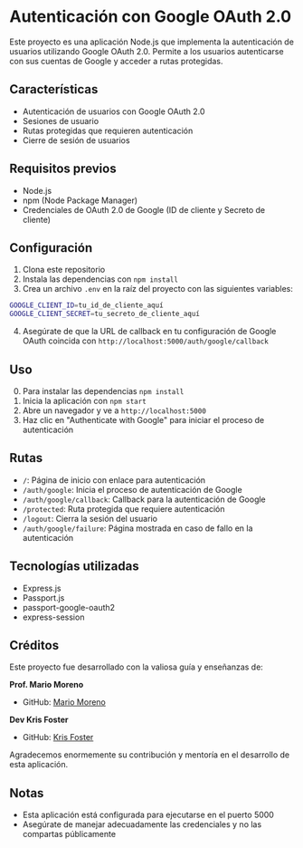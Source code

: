 # Autenticación con Google OAuth 2.0

Este proyecto es una aplicación Node.js que implementa la autenticación de usuarios utilizando Google OAuth 2.0. Permite a los usuarios autenticarse con sus cuentas de Google y acceder a rutas protegidas.

## Características

- Autenticación de usuarios con Google OAuth 2.0
- Sesiones de usuario
- Rutas protegidas que requieren autenticación
- Cierre de sesión de usuarios

## Requisitos previos

- Node.js
- npm (Node Package Manager)
- Credenciales de OAuth 2.0 de Google (ID de cliente y Secreto de cliente)

## Configuración

1. Clona este repositorio
2. Instala las dependencias con `npm install`
3. Crea un archivo `.env` en la raíz del proyecto con las siguientes variables:

```bash
GOOGLE_CLIENT_ID=tu_id_de_cliente_aquí
GOOGLE_CLIENT_SECRET=tu_secreto_de_cliente_aquí
```

4. Asegúrate de que la URL de callback en tu configuración de Google OAuth coincida con `http://localhost:5000/auth/google/callback`

## Uso

0. Para instalar las dependencias `npm install`
1. Inicia la aplicación con `npm start`
2. Abre un navegador y ve a `http://localhost:5000`
3. Haz clic en "Authenticate with Google" para iniciar el proceso de autenticación

## Rutas

- `/`: Página de inicio con enlace para autenticación
- `/auth/google`: Inicia el proceso de autenticación de Google
- `/auth/google/callback`: Callback para la autenticación de Google
- `/protected`: Ruta protegida que requiere autenticación
- `/logout`: Cierra la sesión del usuario
- `/auth/google/failure`: Página mostrada en caso de fallo en la autenticación

## Tecnologías utilizadas

- Express.js
- Passport.js
- passport-google-oauth2
- express-session

## Créditos

Este proyecto fue desarrollado con la valiosa guía y enseñanzas de:

**Prof. Mario Moreno**
- GitHub: [Mario Moreno](https://github.com/mariomorenor)
  
**Dev Kris Foster**
- GitHub: [Kris Foster](https://github.com/kriscfoster) 

Agradecemos enormemente su contribución y mentoría en el desarrollo de esta aplicación.

## Notas

- Esta aplicación está configurada para ejecutarse en el puerto 5000
- Asegúrate de manejar adecuadamente las credenciales y no las compartas públicamente
